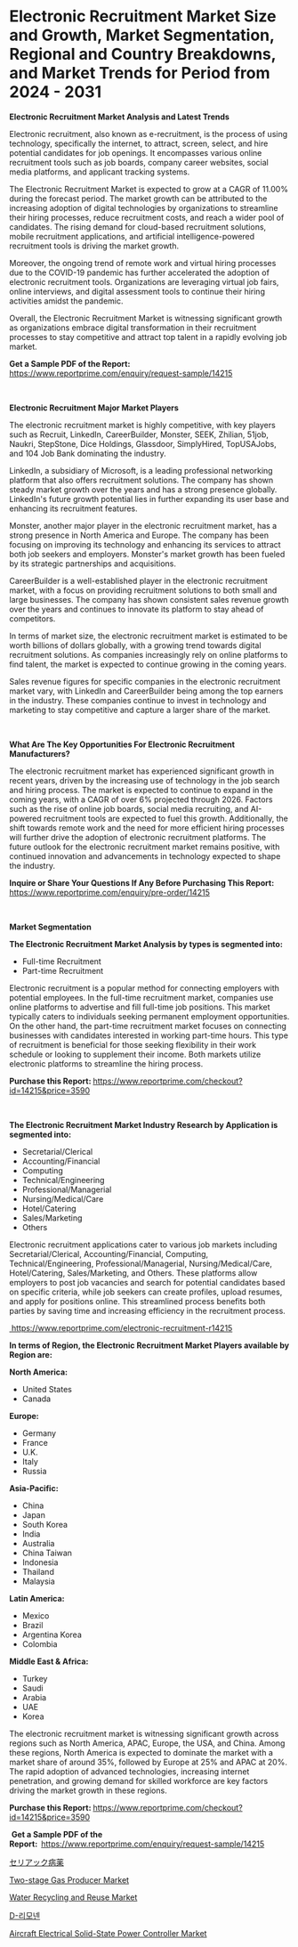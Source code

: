 <p><h1>Electronic Recruitment Market Size and Growth, Market Segmentation, Regional and Country Breakdowns, and Market Trends for Period from 2024 -  2031</h1></p><p><strong>Electronic Recruitment Market Analysis and Latest Trends</strong></p>
<p><p>Electronic recruitment, also known as e-recruitment, is the process of using technology, specifically the internet, to attract, screen, select, and hire potential candidates for job openings. It encompasses various online recruitment tools such as job boards, company career websites, social media platforms, and applicant tracking systems.</p><p>The Electronic Recruitment Market is expected to grow at a CAGR of 11.00% during the forecast period. The market growth can be attributed to the increasing adoption of digital technologies by organizations to streamline their hiring processes, reduce recruitment costs, and reach a wider pool of candidates. The rising demand for cloud-based recruitment solutions, mobile recruitment applications, and artificial intelligence-powered recruitment tools is driving the market growth.</p><p>Moreover, the ongoing trend of remote work and virtual hiring processes due to the COVID-19 pandemic has further accelerated the adoption of electronic recruitment tools. Organizations are leveraging virtual job fairs, online interviews, and digital assessment tools to continue their hiring activities amidst the pandemic.</p><p>Overall, the Electronic Recruitment Market is witnessing significant growth as organizations embrace digital transformation in their recruitment processes to stay competitive and attract top talent in a rapidly evolving job market.</p></p>
<p><strong>Get a Sample PDF of the Report:&nbsp;</strong> <a href="https://www.reportprime.com/enquiry/request-sample/14215">https://www.reportprime.com/enquiry/request-sample/14215</a></p>
<p>&nbsp;</p>
<p><strong>Electronic Recruitment Major Market Players</strong></p>
<p><p>The electronic recruitment market is highly competitive, with key players such as Recruit, LinkedIn, CareerBuilder, Monster, SEEK, Zhilian, 51job, Naukri, StepStone, Dice Holdings, Glassdoor, SimplyHired, TopUSAJobs, and 104 Job Bank dominating the industry. </p><p>LinkedIn, a subsidiary of Microsoft, is a leading professional networking platform that also offers recruitment solutions. The company has shown steady market growth over the years and has a strong presence globally. LinkedIn's future growth potential lies in further expanding its user base and enhancing its recruitment features.</p><p>Monster, another major player in the electronic recruitment market, has a strong presence in North America and Europe. The company has been focusing on improving its technology and enhancing its services to attract both job seekers and employers. Monster's market growth has been fueled by its strategic partnerships and acquisitions.</p><p>CareerBuilder is a well-established player in the electronic recruitment market, with a focus on providing recruitment solutions to both small and large businesses. The company has shown consistent sales revenue growth over the years and continues to innovate its platform to stay ahead of competitors.</p><p>In terms of market size, the electronic recruitment market is estimated to be worth billions of dollars globally, with a growing trend towards digital recruitment solutions. As companies increasingly rely on online platforms to find talent, the market is expected to continue growing in the coming years.</p><p>Sales revenue figures for specific companies in the electronic recruitment market vary, with LinkedIn and CareerBuilder being among the top earners in the industry. These companies continue to invest in technology and marketing to stay competitive and capture a larger share of the market.</p></p>
<p>&nbsp;</p>
<p><strong>What Are The Key Opportunities For Electronic Recruitment Manufacturers?</strong></p>
<p><p>The electronic recruitment market has experienced significant growth in recent years, driven by the increasing use of technology in the job search and hiring process. The market is expected to continue to expand in the coming years, with a CAGR of over 6% projected through 2026. Factors such as the rise of online job boards, social media recruiting, and AI-powered recruitment tools are expected to fuel this growth. Additionally, the shift towards remote work and the need for more efficient hiring processes will further drive the adoption of electronic recruitment platforms. The future outlook for the electronic recruitment market remains positive, with continued innovation and advancements in technology expected to shape the industry.</p></p>
<p><strong>Inquire or Share Your Questions If Any Before Purchasing This Report:</strong> <a href="https://www.reportprime.com/enquiry/pre-order/14215">https://www.reportprime.com/enquiry/pre-order/14215</a></p>
<p>&nbsp;</p>
<p><strong>Market Segmentation</strong></p>
<p><strong>The Electronic Recruitment Market Analysis by types is segmented into:</strong></p>
<p><ul><li>Full-time Recruitment</li><li>Part-time Recruitment</li></ul></p>
<p><p>Electronic recruitment is a popular method for connecting employers with potential employees. In the full-time recruitment market, companies use online platforms to advertise and fill full-time job positions. This market typically caters to individuals seeking permanent employment opportunities. On the other hand, the part-time recruitment market focuses on connecting businesses with candidates interested in working part-time hours. This type of recruitment is beneficial for those seeking flexibility in their work schedule or looking to supplement their income. Both markets utilize electronic platforms to streamline the hiring process.</p></p>
<p><strong>Purchase this Report:&nbsp;</strong><a href="https://www.reportprime.com/checkout?id=14215&price=3590">https://www.reportprime.com/checkout?id=14215&price=3590</a></p>
<p>&nbsp;</p>
<p><strong>The Electronic Recruitment Market Industry Research by Application is segmented into:</strong></p>
<p><ul><li>Secretarial/Clerical</li><li>Accounting/Financial</li><li>Computing</li><li>Technical/Engineering</li><li>Professional/Managerial</li><li>Nursing/Medical/Care</li><li>Hotel/Catering</li><li>Sales/Marketing</li><li>Others</li></ul></p>
<p><p>Electronic recruitment applications cater to various job markets including Secretarial/Clerical, Accounting/Financial, Computing, Technical/Engineering, Professional/Managerial, Nursing/Medical/Care, Hotel/Catering, Sales/Marketing, and Others. These platforms allow employers to post job vacancies and search for potential candidates based on specific criteria, while job seekers can create profiles, upload resumes, and apply for positions online. This streamlined process benefits both parties by saving time and increasing efficiency in the recruitment process.</p></p>
<p><a href="https://www.reportprime.com/electronic-recruitment-r14215">&nbsp;https://www.reportprime.com/electronic-recruitment-r14215</a></p>
<p><strong>In terms of Region, the Electronic Recruitment Market Players available by Region are:</strong></p>
<p>
    <p> <strong> North America: </strong>
        <ul>
            <li>United States</li>
            <li>Canada</li>
        </ul>
        </p> 
    <p> <strong> Europe: </strong>
        <ul>
            <li>Germany</li>
            <li>France</li>
            <li>U.K.</li>
            <li>Italy</li>
            <li>Russia</li>
        </ul>
        </p> 
    <p> <strong> Asia-Pacific: </strong>
        <ul>
            <li>China</li>
            <li>Japan</li>
            <li>South Korea</li>
            <li>India</li>
            <li>Australia</li>
            <li>China Taiwan</li>
            <li>Indonesia</li>
            <li>Thailand</li>
            <li>Malaysia</li>
        </ul>
        </p> 
    <p> <strong> Latin America: </strong>
        <ul>
            <li>Mexico</li>
            <li>Brazil</li>
            <li>Argentina Korea</li>
            <li>Colombia</li>
        </ul>
        </p> 
    <p> <strong> Middle East & Africa: </strong>
        <ul>
            <li>Turkey</li>
            <li>Saudi</li>
            <li>Arabia</li>
            <li>UAE</li>
            <li>Korea</li>
        </ul>
    </p>
    </p>
<p><p>The electronic recruitment market is witnessing significant growth across regions such as North America, APAC, Europe, the USA, and China. Among these regions, North America is expected to dominate the market with a market share of around 35%, followed by Europe at 25% and APAC at 20%. The rapid adoption of advanced technologies, increasing internet penetration, and growing demand for skilled workforce are key factors driving the market growth in these regions.</p></p>
<p><strong>Purchase this Report: </strong><a href="https://www.reportprime.com/checkout?id=14215&price=3590">https://www.reportprime.com/checkout?id=14215&price=3590</a></p>
<p>&nbsp;<strong>Get a Sample PDF of the Report:&nbsp;&nbsp;</strong><a href="https://www.reportprime.com/enquiry/request-sample/14215">https://www.reportprime.com/enquiry/request-sample/14215</a></p>
<p><strong></strong></p>
<p><p><a href="https://medium.com/@kimberlymgra24/%E3%82%BB%E3%83%AA%E3%82%A2%E3%83%83%E3%82%AF%E7%97%85%E8%96%AC%E5%B8%82%E5%A0%B4-%E3%82%B0%E3%83%AD%E3%83%BC%E3%83%90%E3%83%AB%E3%81%8A%E3%82%88%E3%81%B3%E5%9C%B0%E5%9F%9F%E5%88%A5%E5%88%86%E6%9E%90-%E5%9C%B0%E5%9F%9F-%E5%9B%BD%E3%83%AC%E3%83%99%E3%83%AB%E5%88%86%E6%9E%90-%E7%AB%B6%E4%BA%89%E7%92%B0%E5%A2%83%E3%81%AB%E7%84%A6%E7%82%B9%E3%82%92%E5%BD%93%E3%81%A6%E3%82%8B-a38e732adb78">セリアック病薬</a></p><p><a href="https://medium.com/@rosslarkin2012/global-two-stage-gas-producer-market-size-and-market-trends-analysis-by-regional-outlook-2bc92ad1b76f">Two-stage Gas Producer Market</a></p><p><a href="https://github.com/anggakarna133/Market-Research-Report-List-1/blob/main/water-recycling-and-reuse-market.md">Water Recycling and Reuse Market</a></p><p><a href="https://medium.com/@matthiasdkins856/%EA%B8%80%EB%A1%9C%EB%B2%8C-d-%EB%A6%AC%EB%AA%A8%EB%84%A8-%EC%8B%9C%EC%9E%A5-%ED%8A%B8%EB%A0%8C%EB%93%9C-%EC%84%B1%EC%9E%A5-%EA%B8%B0%ED%9A%8C%EC%99%80-%EB%8F%84%EC%A0%84%EC%97%90-%EB%8C%80%ED%95%9C-%EC%98%88%EC%B8%A1-2024%EB%85%84%EB%B6%80%ED%84%B0-2031%EB%85%84%EA%B9%8C%EC%A7%80-8f9673b99d97">D-리모넨</a></p><p><a href="https://medium.com/@kathleenjacksond65/global-aircraft-electrical-solid-state-power-controller-market-exploring-market-share-market-dbf3da15f029">Aircraft Electrical Solid-State Power Controller Market</a></p></p>